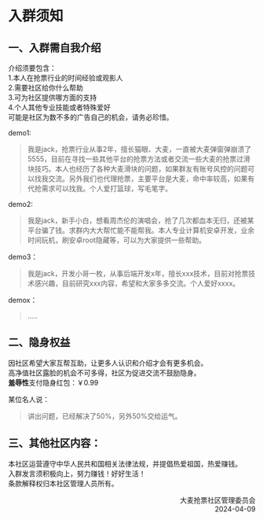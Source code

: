 # 入群须知   

##  一、入群需自我介绍  
介绍须要包含：  
1.本人在抢票行业的时间经验或观影人  
2.需要社区给你什么帮助  
3.可为社区提供哪方面的支持  
4.个人其他专业技能或者特殊爱好  
可能是社区为数不多的广告自己的机会，请务必珍惜。

demo1:  
>我是jack，抢票行业从事2年，擅长猫眼、大麦，一直被大麦弹窗弹崩溃了5555，目前在寻找一些其他平台的抢票方法或者交流一些大麦的抢票过滑块技巧。本人也经历了各种大麦滑块的问题，如果群友有账号风控的问题可以找我交流。另外我们也代理抢票，主要平台是大麦，命中率较高，如果有代抢需求可以找我。个人爱打篮球，写毛笔字。  

   
demo2:  
>我是jack，新手小白，想看周杰伦的演唱会，抢了几次都血本无归，还被某平台骗了钱。求群内大大帮忙能不能帮我。本人专业计算机安卓开发，业余时间玩机，刷安卓root隐藏等，可以为大家提供一些帮助。  

    
demo3：  
>我是jack，开发小哥一枚，从事后端开发x年，擅长xxx技术，目前对抢票技术感兴趣，目前研究xxx内容，希望和大家多多交流。个人爱好xxxx。  

  
demox：  
>.....  
  
##  二、隐身权益  
因社区希望大家互帮互助，让更多人认识和介绍才会有更多机会。  
高净值社区露脸的机会不可多得，社区为促进交流不鼓励隐身。  
**羞辱性**支付隐身红包：￥0.99  

某位名人说：
>讲出问题，已经解决了50%，另外50%交给运气。

  
##  三、其他社区内容：  
本社区运营遵守中华人民共和国相关法律法规，并提倡热爱祖国，热爱赚钱。  
入群发言须积极向上，努力赚钱！好好生活！  
条款解释权归本社区管理人员所有。  

    
<div align="right">
大麦抢票社区管理委员会<br>  
2024-04-09
</div>

